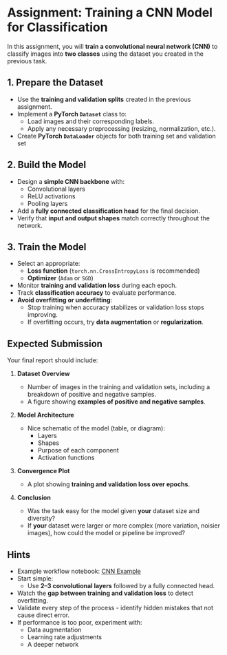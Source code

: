 # Assignment: Training a CNN Model for Classification

In this assignment, you will **train a convolutional neural network (CNN)** to classify images into **two classes** using the dataset you created in the previous task.



## **1. Prepare the Dataset**
- Use the **training and validation splits** created in the previous assignment.
- Implement a **PyTorch `Dataset`** class to:
  - Load images and their corresponding labels.
  - Apply any necessary preprocessing (resizing, normalization, etc.).
- Create **PyTorch `DataLoader`** objects for both training set and validation set


## **2. Build the Model**
- Design a **simple CNN backbone** with:
  - Convolutional layers
  - ReLU activations
  - Pooling layers
- Add a **fully connected classification head** for the final decision.
- Verify that **input and output shapes** match correctly throughout the network.


## **3. Train the Model**
- Select an appropriate:
  - **Loss function** (`torch.nn.CrossEntropyLoss` is recommended)
  - **Optimizer** (`Adam` or `SGD`)
- Monitor **training and validation loss** during each epoch.
- Track **classification accuracy** to evaluate performance.
- **Avoid overfitting or underfitting**:
  - Stop training when accuracy stabilizes or validation loss stops improving.
  - If overfitting occurs, try **data augmentation** or **regularization**.


## **Expected Submission**
Your final report should include:

1. **Dataset Overview**
   - Number of images in the training and validation sets, including a breakdown of positive and negative samples.
   - A figure showing **examples of positive and negative samples**.

2. **Model Architecture**
   - Nice schematic of the model (table, or diagram):
     - Layers
     - Shapes
     - Purpose of each component
     - Activation functions

3. **Convergence Plot**
   - A plot showing **training and validation loss over epochs**.

4. **Conclusion**
   - Was the task easy for the model given **your** dataset size and diversity?
   - If **your** dataset were larger or more complex (more variation, noisier images), how could the model or pipeline be improved?

## **Hints**
- Example workflow notebook: [CNN Example](cnn.ipynb)
- Start simple:
  - Use **2–3 convolutional layers** followed by a fully connected head.
- Watch the **gap between training and validation loss** to detect overfitting.
- Validate every step of the process - identify hidden mistakes that not cause direct error.
- If performance is too poor, experiment with:
  - Data augmentation
  - Learning rate adjustments
  - A deeper network
